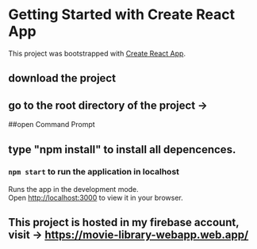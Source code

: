 # Getting Started with Create React App

This project was bootstrapped with [Create React App](https://github.com/facebook/create-react-app).

## download the project
## go to the root directory of the project -> 
##open Command Prompt 
## type "npm install" to install all depencences.

### `npm start` to run the application in localhost

Runs the app in the development mode.\
Open [http://localhost:3000](http://localhost:3000) to view it in your browser.

## This project is hosted in my firebase account, visit -> https://movie-library-webapp.web.app/
